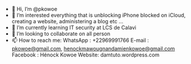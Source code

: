 - 👋 Hi, I’m @pkowoe
- 👀 I’m interested everything that is unblocking iPhone blocked on iCloud, creating a website, administering a blog etc ...
- 🌱 I’m currently learning IT security at LCS de Calavi
- 💞️ I’m looking to collaborate on all person 
- 📫 How to reach me: WhatsApp : +22969991766
E-mail : pkowoe@gmail.com, henockmawougnandamienkowoe@gmail.com
Facebook : Hénock Kowoe
Website: damtuto.wordpress.com

<!---
pkowoe/pkowoe is a ✨ special ✨ repository because its `README.md` (this file) appears on your GitHub profile.
You can click the Preview link to take a look at your changes.
--->
